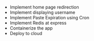 - Implement home page redirection
- Implement displaying username
- Implement Paste Expiration using Cron
- Implement Redis at express
- Containerize the app
- Deploy to cloud
